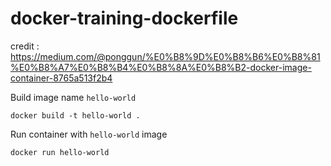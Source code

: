 # docker-training-dockerfile

credit : https://medium.com/@ponggun/%E0%B8%9D%E0%B8%B6%E0%B8%81%E0%B8%A7%E0%B8%B4%E0%B8%8A%E0%B8%B2-docker-image-container-8765a513f2b4


Build image name `hello-world`
```
docker build -t hello-world . 
```

Run container with `hello-world` image
```
docker run hello-world
```